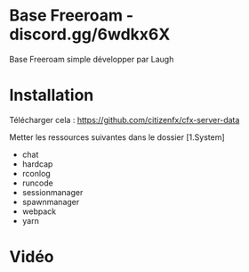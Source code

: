 
# Base Freeroam - discord.gg/6wdkx6X

Base Freeroam simple développer par Laugh

# Installation

Télécharger cela : https://github.com/citizenfx/cfx-server-data

Metter les ressources suivantes dans le dossier [1.System] 

- chat
- hardcap
- rconlog
- runcode
- sessionmanager
- spawnmanager
- webpack
- yarn

# Vidéo
